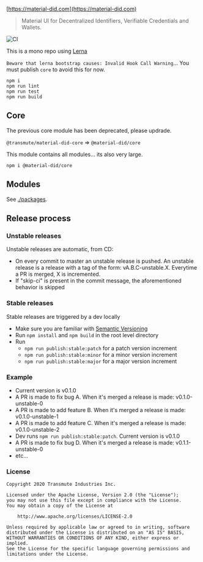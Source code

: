 [https://material-did.com](https://material-did.com)

> Material UI for Decentralized Identifiers, Verifiable Credentials and Wallets.

![CI](https://github.com/transmute-industries/material-did/workflows/CI/badge.svg)

This is a mono repo using [Lerna](https://github.com/lerna/lerna)

`Beware that lerna bootstrap causes: Invalid Hook Call Warning`... You must publish `core` to avoid this for now.

```
npm i
npm run lint
npm run test
npm run build
```

## Core

The previous core module has been deprecated, please updrade.

`@transmute/material-did-core` => `@material-did/core`

This module contains all modules... its also very large.

```
npm i @material-did/core
```

## Modules

See [./packages](./packages).

## Release process

### Unstable releases

Unstable releases are automatic, from CD:

- On every commit to master an unstable release is pushed. An unstable release is a release with a tag of the form: vA.B.C-unstable.X. Everytime a PR is merged, X is incremented.
- If "skip-ci" is present in the commit message, the aforementioned behavior is skipped

### Stable releases

Stable releases are triggered by a dev locally

- Make sure you are familiar with [Semantic Versioning](https://semver.org/)
- Run `npm install` and `npm build` in the root level directory
- Run
  - `npm run publish:stable:patch` for a patch version increment
  - `npm run publish:stable:minor` for a minor version increment
  - `npm run publish:stable:major` for a major version increment


### Example

- Current version is v0.1.0
- A PR is made to fix bug A. When it's merged a release is made: v0.1.0-unstable-0
- A PR is made to add feature B. When it's merged a release is made: v0.1.0-unstable-1
- A PR is made to add feature C. When it's merged a release is made: v0.1.0-unstable-2
- Dev runs `npm run publish:stable:patch`. Current version is v0.1.0
- A PR is made to fix bug D. When it's merged a release is made: v0.1.1-unstable-0
- etc...


### License

```
Copyright 2020 Transmute Industries Inc.

Licensed under the Apache License, Version 2.0 (the "License");
you may not use this file except in compliance with the License.
You may obtain a copy of the License at

    http://www.apache.org/licenses/LICENSE-2.0

Unless required by applicable law or agreed to in writing, software
distributed under the License is distributed on an "AS IS" BASIS,
WITHOUT WARRANTIES OR CONDITIONS OF ANY KIND, either express or implied.
See the License for the specific language governing permissions and
limitations under the License.
```
